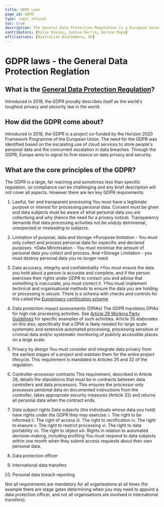 ```yaml
---
title: GDPR Laws
page_id: GDPR
type: legal_ethical
toc: true
description: The General Data Protection Regulation is a European Union regulation on information privacy in the European Union and the European Economic Area. The GDPR is an important component of EU privacy law and human rights law and impacts data collection and distribution technology design worldwide, for any entities working with European people, entities and their data.
contributors: [Kylie Davies, Joshua Harris, Bernie Pope]
affiliations: [Australian BioCommons, AU]
---
```


# GDPR laws - the General Data Protection Reglation

## What is the [General Data Protection Regulation](https://gdpr.eu/tag/gdpr/)?

Introduced in 2018, the GDPR proudly describes itself as the world's toughest privacy and seciurity law in the world.

## How did the GDPR come about?

Introduced in 2018, the GDPR is a project co-funded by the Horizon 2020 Framework Programme of the European Union. The need for the GDPR was identified based on the escalating use of cloud services to store people's personal data and the concurrent escalation in data breaches. Through the GDPR, Europe aims to signal its firm stance on data privacy and security.

## What are the core principles of the GDPR?

The GDPR is a large, far reaching and sometimes less than specific regulation, so compliance can be challenging and any brief description will not cover all aspects.
However there are ten key GDPR requirements:

1. Lawful, fair and transparent processing
 You must have a legitimate purpose or interest for processing personal data. Consent must be given and data subjects must be aware of what personal data you are collectiong and why (hence the need for a privacy notice). Transparency demands that data processing activities not be unduly detrimental, unexpected or misleading to subjects.
   
2. Limitation of purpose, data and storage
*Puropose limitation - You must only collect and process personal data for sopecific and declared purposes.
*Data Minimisation - You must minimise the amount of personal data you collect and process.
And
*Storage Limitation - you must destroy personal data you no longer need.

3. Data accuracy, integrity and confidentiality
*You must ensure the data you hold about a person is accurate and complete, and if the person exercises their rights under GDPR to contact you and advise that something is inaccurate, you must correct it.
*You must implement technical and organisational methods to ensure the data you are holding or processing is secure. There is a schema with checks and controls for this called the [Europrivacy certification scheme](https://www.europrivacy.org/)

4. Data protection impact assessments (DPIAs)
The GDPR mandates DPIAs for high risk processing activities. See [Article 29 Working Party Guidelines](https://ec.europa.eu/newsroom/article29/items/611236) for specific examples of such activities. Article 35 elaborates on this also, specifically that a DPIA is likely needed for large scale systematic and extensive automated processing, processing sensitive or criminal data and/or systematic monitoring of publicly accessible places on a large scale.

5. Privacy by design
You must consider and integrate data privacy from the earliest stages of a project and maintain them for the entire project lifecycle. This requirement is mandated in Articles 25 and 32 of the regulation.

6. Controller–processor contracts
This requirement, described in Article 28, details the stipulations that must be in contracts between data controllers and data processors. This ensures the processor only processes perdonal data on documented instructions from the controller, takes appropriate security measures (Article 32) and returns all personal data when the contract ends.

7. Data subject rights
Data subjects (the individuals whose data you hold) have rights under the GDPR they may exercise:
i. The right to be informed
ii. The right of access
iii. The right to rectification
iv. The right to erasure
v. The right to restrict processing
vi. The right to data portability
vii. The right to object
viii. Rights in relation to automated decision-making, including profiling
You must respond to data subjects within one month when they submit access requiests about their own personal data.

8. Data protection officer
9. International data transfers
10. Personal data breach reporting

Not all requirements are mandatory for all organisations at all times (for example there are stage gates determining when you may need to appoint a data protection officer, and not all organisations are involved in international transfers).

